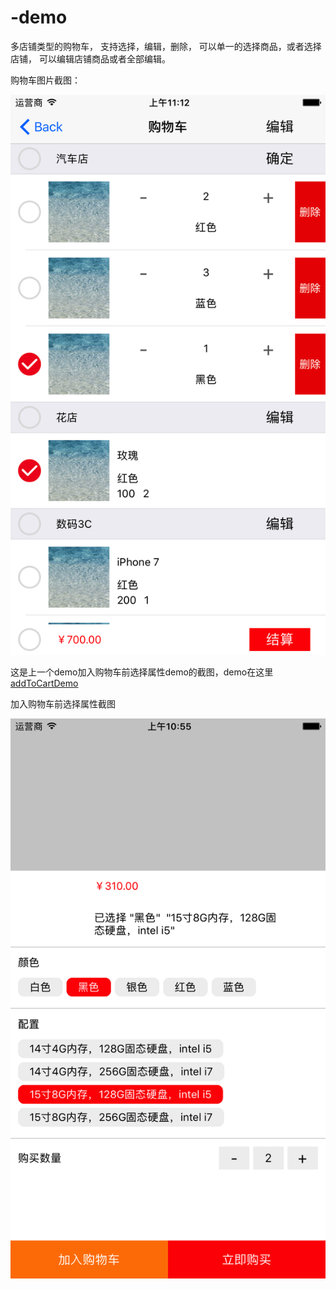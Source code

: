 # -demo
多店铺类型的购物车， 支持选择，编辑，删除，
可以单一的选择商品，或者选择店铺， 可以编辑店铺商品或者全部编辑。

购物车图片截图：

![image](https://github.com/CoderWeiXiao/-CartDemo/blob/master/CartDemo/ReadMeImages/cart.png)

这是上一个demo加入购物车前选择属性demo的截图，demo在这里  [addToCartDemo](https://github.com/CoderWeiXiao/AddToCart) 

加入购物车前选择属性截图

![image](https://github.com/CoderWeiXiao/-CartDemo/blob/master/CartDemo/ReadMeImages/selectAttr.png)
